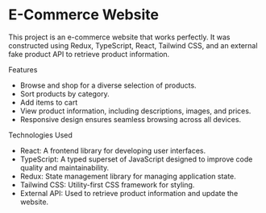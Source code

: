 # E-Commerce Website

This project is an e-commerce website that works perfectly. It was constructed using Redux, TypeScript, React, Tailwind CSS, and an external fake product API to retrieve product information.

Features

- Browse and shop for a diverse selection of products.
- Sort products by category.
- Add items to cart
- View product information, including descriptions, images, and prices.
- Responsive design ensures seamless browsing across all devices.

Technologies Used

- React: A frontend library for developing user interfaces.
- TypeScript: A typed superset of JavaScript designed to improve code quality and maintainability.
- Redux: State management library for managing application state.
- Tailwind CSS: Utility-first CSS framework for styling.
- External API: Used to retrieve product information and update the website.
